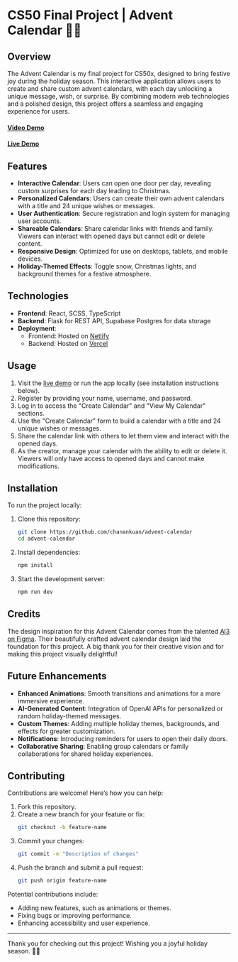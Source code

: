 # CS50 Final Project | Advent Calendar 🎄🎁

## Overview
The Advent Calendar is my final project for CS50x, designed to bring festive joy during the holiday season. This interactive application allows users to create and share custom advent calendars, with each day unlocking a unique message, wish, or surprise. By combining modern web technologies and a polished design, this project offers a seamless and engaging experience for users.

#### [Video Demo](https://youtu.be/6kqYW5qW76k)  
#### [Live Demo](https://cs50-advent.netlify.app)

## Features
- **Interactive Calendar**: Users can open one door per day, revealing custom surprises for each day leading to Christmas.
- **Personalized Calendars**: Users can create their own advent calendars with a title and 24 unique wishes or messages.
- **User Authentication**: Secure registration and login system for managing user accounts.
- **Shareable Calendars**: Share calendar links with friends and family. Viewers can interact with opened days but cannot edit or delete content.
- **Responsive Design**: Optimized for use on desktops, tablets, and mobile devices.
- **Holiday-Themed Effects**: Toggle snow, Christmas lights, and background themes for a festive atmosphere.

## Technologies
- **Frontend**: React, SCSS, TypeScript
- **Backend**: Flask for REST API, Supabase Postgres for data storage
- **Deployment**:  
  - Frontend: Hosted on [Netlify](https://cs50-advent.netlify.app)  
  - Backend: Hosted on [Vercel](https://flask-advent.vercel.app)

## Usage
1. Visit the [live demo](https://cs50-advent.netlify.app) or run the app locally (see installation instructions below).
2. Register by providing your name, username, and password.
3. Log in to access the "Create Calendar" and "View My Calendar" sections.
4. Use the "Create Calendar" form to build a calendar with a title and 24 unique wishes or messages.
5. Share the calendar link with others to let them view and interact with the opened days.
6. As the creator, manage your calendar with the ability to edit or delete it. Viewers will only have access to opened days and cannot make modifications.

## Installation
To run the project locally:
1. Clone this repository:
    ```bash
    git clone https://github.com/chanankuan/advent-calendar
    cd advent-calendar
    ```
2. Install dependencies:
    ```bash
    npm install
    ```
3. Start the development server:
    ```bash
    npm run dev
    ```

## Credits
The design inspiration for this Advent Calendar comes from the talented [Al3 on Figma](https://www.figma.com/community/file/1047967420042964585/advent-calendar). Their beautifully crafted advent calendar design laid the foundation for this project. A big thank you for their creative vision and for making this project visually delightful!

## Future Enhancements
- **Enhanced Animations**: Smooth transitions and animations for a more immersive experience.
- **AI-Generated Content**: Integration of OpenAI APIs for personalized or random holiday-themed messages.
- **Custom Themes**: Adding multiple holiday themes, backgrounds, and effects for greater customization.
- **Notifications**: Introducing reminders for users to open their daily doors.
- **Collaborative Sharing**: Enabling group calendars or family collaborations for shared holiday experiences.

## Contributing
Contributions are welcome! Here’s how you can help:
1. Fork this repository.
2. Create a new branch for your feature or fix:
    ```bash
    git checkout -b feature-name
    ```
3. Commit your changes:
    ```bash
    git commit -m "Description of changes"
    ```
4. Push the branch and submit a pull request:
    ```bash
    git push origin feature-name
    ```

Potential contributions include:
- Adding new features, such as animations or themes.
- Fixing bugs or improving performance.
- Enhancing accessibility and user experience.

---

Thank you for checking out this project! Wishing you a joyful holiday season. 🎄✨
